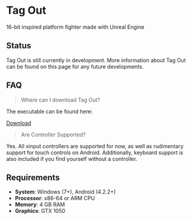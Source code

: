 Tag Out
=======

16-bit inspired platform fighter made with Unreal Engine 

## Status

Tag Out is still currently in development. More information about Tag Out can be found on this page for any future developments.


## FAQ

> Where can I download Tag Out?

The executable can be found here: 

[Download](https://drive.google.com/file/d/1qBUBQ13ptesvCzGcEnz5XjtnyPP79Lby/view?usp=sharing)



> Are Controller Supported?

Yes. All xinput controllers are supported for now, as well as rudimentary support for touch controls on Android.
Additionally, keyboard support is also included if you find yourself without a controller.



## Requirements

* __System__: Windows (7+), Android (4.2.2+)
* __Processor__: x86-64 or ARM CPU
* __Memory__: 4 GB RAM
* __Graphics__: GTX 1050

